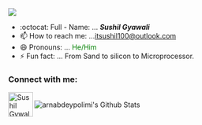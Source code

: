 
<img src="https://capsule-render.vercel.app/api?type=egg&color=timeAuto&height=300&section=header&text=Namaste%20&fontSize=90" />

-  :octocat: Full - Name: ...<i> <b>Sushil Gyawali</b></i>
- 📫 How to reach me: ...<span style="color: green">itsushil100@outlook.com</span>
- 😄 Pronouns: ... <span style="color: green">He/Him</span>
- ⚡ Fun fact: ... From Sand to silicon to Microprocessor.
### Connect with me:
<a href="https://https://twitter.com/SushilGyawali14">
  <img align="left" alt="Sushil Gywalai | Twitter" width="50px" src="https://cdn4.iconfinder.com/data/icons/bettericons/354/twitter-circle-512.png" />
</a>
<br>
<img align="left" alt="arnabdeypolimi's Github Stats" src="https://github-readme-stats.vercel.app/api?username=sushil787&show_icons=true&hide_border=true" />





